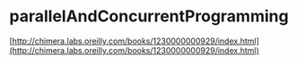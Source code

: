 # parallelAndConcurrentProgramming

[http://chimera.labs.oreilly.com/books/1230000000929/index.html](http://chimera.labs.oreilly.com/books/1230000000929/index.html)
